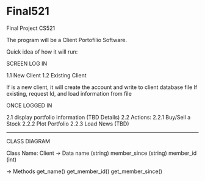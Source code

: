 # Final521
Final Project CS521

The program will be a Client Portofilio Software.

Quick idea of how it will run:

SCREEN LOG IN

1.1 New Client
1.2 Existing Client

If is a new client, it will create the account and write to client database file
If existing, request Id, and load information from file

ONCE LOGGED IN

2.1 display portfolio information (TBD Details)
2.2 Actions:
  2.2.1 Buy/Sell a Stock
  2.2.2 Plot Portfolio
  2.2.3 Load News (TBD)
  
 -----------------------------------------------------------------------------------
 
 CLASS DIAGRAM
 
 Class Name: Client
 -> Data
 name (string)
 member_since (string)
 member_id (int)
 
-> Methods
get_name()
get_member_id()
get_member_since()

